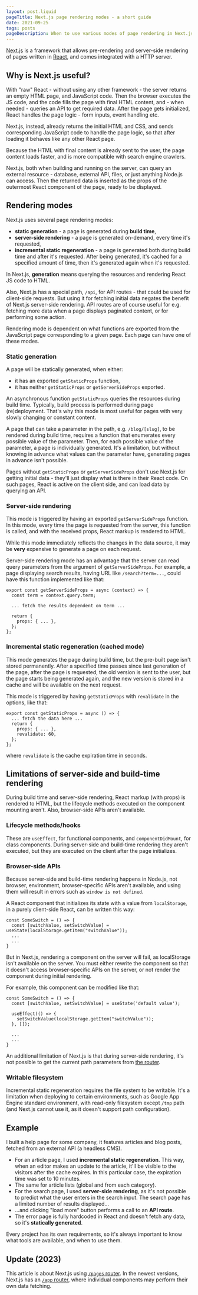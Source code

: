 ```yaml
---
layout: post.liquid
pageTitle: Next.js page rendering modes - a short guide
date: 2021-09-25
tags: posts
pageDescription: When to use various modes of page rendering in Next.js - server-side rendering (SSR), static generation (SSG) and incremental static regeneration (ISR)
---
```


[Next.js](https://nextjs.org/) is a framework that allows pre-rendering and server-side rendering of pages written in [React](https://reactjs.org/), and comes integrated with a HTTP server.

## Why is Next.js useful?

With "raw" React - without using any other framework - the server returns an empty HTML page, and JavaScript code. Then the browser executes the JS code, and the code fills the page with final HTML content, and - when needed - queries an API to get required data. After the page gets initialized, React handles the page logic - form inputs, event handling etc.

Next.js, instead, already returns the initial HTML and CSS, and sends corresponding JavaScript code to handle the page logic, so that after loading it behaves like any other React page.

Because the HTML with final content is already sent to the user, the page content loads faster, and is more compatible with search engine crawlers.

Next.js, both when building and running on the server, can query an external resource - database, external API, files, or just anything Node.js can access. Then the returned data is inserted as the props of the outermost React component of the page, ready to be displayed.

## Rendering modes
Next.js uses several page rendering modes:

- **static generation** - a page is generated during **build time**,
- **server-side rendering** - a page is generated on-demand, every time it's requested,
- **incremental static regeneration** - a page is generated both during build time and after it's requested. After being generated, it's cached for a specified amount of time, then it's generated again when it's requested.

In Next.js, **generation** means querying the resources and rendering React JS code to HTML.

Also, Next.js has a special path, `/api`, for API routes - that could be used for client-side requests. But using it for fetching initial data negates the benefit of Next.js server-side rendering. API routes are of course useful for e.g. fetching more data when a page displays paginated content, or for performing some action.

Rendering mode is dependent on what functions are exported from the JavaScript page corresponding to a given page. Each page can have one of these modes.

### Static generation
A page will be statically generated, when either:
- it has an exported `getStaticProps` function,
- it has neither `getStaticProps` or `getServerSideProps` exported.

An asynchronous function `getStaticProps` queries the resources during build time. Typically, build process is performed during page (re)deployment. That's why this mode is most useful for pages with very slowly changing or constant content.

A page that can take a parameter in the path, e.g. `/blog/[slug]`, to be rendered during build time, requires a function that enumerates every possible value of the parameter. Then, for each possible value of the parameter, a page is individually generated. It's a limitation, but without knowing in advance what values can the parameter have, generating pages in advance isn't possible.

Pages without `getStaticProps` or `getServerSideProps` don't use Next.js for getting initial data - they'll just display what is there in their React code. On such pages, React is active on the client side, and can load data by querying an API.

### Server-side rendering
This mode is triggered by having an exported `getServerSideProps` function. In this mode, every time the page is requested from the server, this function is called, and with the received props, React markup is rendered to HTML.

While this mode immediately reflects the changes in the data source, it may be **very** expensive to generate a page on each request.

Server-side rendering mode has an advantage that the server can read query parameters from the argument of `getServerSideProps`. For example, a page displaying search results, having URL like `/search?term=...`, could have this function implemented like that:
```
export const getServerSideProps = async (context) => {
  const term = context.query.term;

  ... fetch the results dependent on term ...

  return {
    props: { ... },
  };
};
```

### Incremental static regeneration (cached mode)
This mode generates the page during build time, but the pre-built page isn't stored permanently. After a specified time passes since last generation of the page, after the page is requested, the old version is sent to the user, but the page starts being generated again, and the new version is stored in a cache and will be available on the next request.

This mode is triggered by having `getStaticProps` with `revalidate` in the options, like that:

```
export const getStaticProps = async () => {
  ... fetch the data here ...
  return {
    props: { ... },
    revalidate: 60,
  };
};
```
where `revalidate` is the cache expiration time in seconds.

## Limitations of server-side and build-time rendering
During build time and server-side rendering, React markup (with props) is rendered to HTML, but the lifecycle methods executed on the component mounting aren't. Also, browser-side APIs aren't available.

### Lifecycle methods/hooks
These are `useEffect`, for functional components, and `componentDidMount`, for class components. During server-side and build-time rendering they aren't executed, but they are executed on the client after the page initializes.

### Browser-side APIs
Because server-side and build-time rendering happens in Node.js, not browser, environment, browser-specific APIs aren't available, and using them will result in errors such as `window is not defined`.

A React component that initializes its state with a value from `localStorage`, in a purely client-side React, can be written this way:
```
const SomeSwitch = () => {
  const [switchValue, setSwitchValue] = useState(localStorage.getItem("switchValue"));
  ...
  ...
}
```

But in Next.js, rendering a component on the server will fail, as localStorage isn't available on the server. You must either rewrite the component so that it doesn't access browser-specific APIs on the server, or not render the component during initial rendering.

For example, this component can be modified like that:
```
const SomeSwitch = () => {
  const [switchValue, setSwitchValue] = useState('default value');

  useEffect(() => {
    setSwitchValue(localStorage.getItem("switchValue"));
  }, []);

  ...
  ...
}
```

An additional limitation of Next.js is that during server-side rendering, it's not possible to get the current path parameters from [the router](https://nextjs.org/docs/api-reference/next/router#router-object).

### Writable filesystem
Incremental static regeneration requires the file system to be writable. It's a limitation when deploying to certain environments, such as Google App Engine standard environment, with read-only filesystem except `/tmp` path (and Next.js cannot use it, as it doesn't support path configuration).

## Example
I built a help page for some company, it features articles and blog posts, fetched from an external API (a headless CMS).

- For an article page, I used **incremental static regeneration**. This way, when an editor makes an update to the article, it'll be visible to the visitors after the cache expires. In this particular case, the expiration time was set to 10 minutes.
- The same for article lists (global and from each category).
- For the search page, I used **server-side rendering**, as it's not possible to predict what the user enters in the search input. The search page has a limited number of results displayed...
- ...and clicking "load more" button performs a call to an **API route**.
- The error page is fully hardcoded in React and doesn't fetch any data, so it's **statically generated**.

Every project has its own requirements, so it's always important to know what tools are available, and when to use them.

## Update (2023)
This article is about Next.js using [`/pages` router](https://nextjs.org/docs/pages/building-your-application/routing). In the newest versions, Next.js has an [`/app` router](https://nextjs.org/docs/app/building-your-application/routing), where individual components may perform their own data fetching.